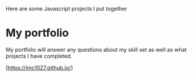 Here are some Javascript projects I put together
 
# My portfolio
My portfolio will answer any questions about my skill set as well as what projects I have completed.

 
 [https://jmc1027.github.io/]
